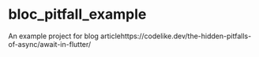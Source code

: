 # bloc_pitfall_example

An example project for blog articlehttps://codelike.dev/the-hidden-pitfalls-of-async/await-in-flutter/

